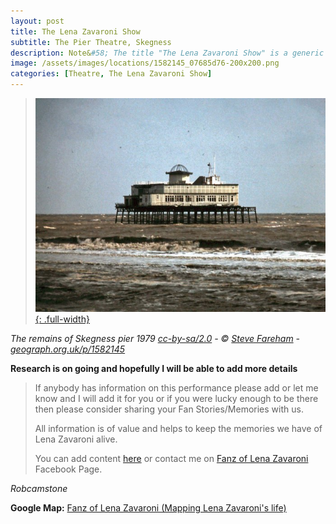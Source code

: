 ```yaml
---
layout: post
title: The Lena Zavaroni Show
subtitle: The Pier Theatre, Skegness
description: Note&#58; The title "The Lena Zavaroni Show" is a generic name for shows staring Lena Zavaroni that had no original show title for the theatre at which Lena was appearing.
image: /assets/images/locations/1582145_07685d76-200x200.png
categories: [Theatre, The Lena Zavaroni Show]
---
```


> [![](/assets/images/locations/1582145_07685d76.jpg){: .full-width}](https://www.geograph.org.uk/photo/1582145)

<cite>The remains of Skegness pier 1979 [cc-by-sa/2.0](http://creativecommons.org/licenses/by-sa/2.0/) - © [Steve Fareham](https://www.geograph.org.uk/profile/15341) - [geograph.org.uk/p/1582145](https://www.geograph.org.uk/photo/1582145)</cite>

**Research is on going and hopefully I will be able to add more details**
> If anybody has information on this performance please add or let me know and I will add it for you or if you were lucky enough to be there then please consider sharing your Fan Stories/Memories with us.
>
> All information is of value and helps to keep the memories we have of Lena Zavaroni alive.
>
> You can add content [here](https://github.com/FanzOfLenaZavaroni/fanzoflenazavaroni.github.io) or contact me on [Fanz of Lena Zavaroni](https://www.facebook.com/fanzoflenazavaroni) Facebook Page.

<cite>Robcamstone</cite>

**Google Map:**
<span class="post-categories">[Fanz of Lena Zavaroni (Mapping Lena Zavaroni's life)](https://www.google.com/maps/d/u/0/viewer?mid=1D1D0ERV_FQMNb9XZzJ-J3yUlK8aI4vhI&hl=en&ll=53.1446154%2C0.3497514000000592&z=19)</span>
